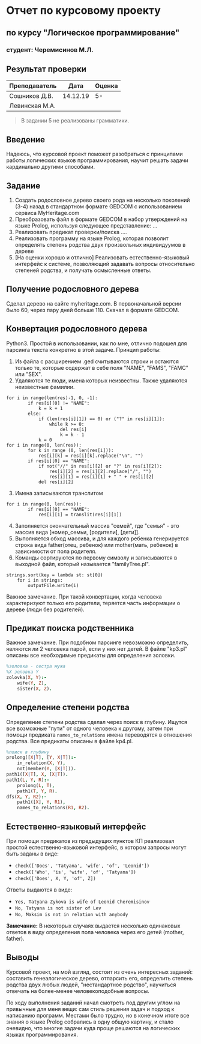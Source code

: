# Отчет по курсовому проекту
## по курсу "Логическое программирование"

### студент: Черемисинов М.Л.

## Результат проверки

| Преподаватель     | Дата         |  Оценка       |
|-------------------|--------------|---------------|
| Сошников Д.В. |     14.12.19         |     5-          |
| Левинская М.А.|              |               |

> В задании 5 не реализованы грамматики. 

## Введение

Надеюсь, что курсовой проект поможет разобраться с принципами работы логических языков программирования, научит решать задачи кардинально другими способами.  

## Задание

 1. Создать родословное дерево своего рода на несколько поколений (3-4) назад в стандартном формате GEDCOM с использованием сервиса MyHeritage.com 
 2. Преобразовать файл в формате GEDCOM в набор утверждений на языке Prolog, используя следующее представление: ...
 3. Реализовать предикат проверки/поиска .... 
 4. Реализовать программу на языке Prolog, которая позволит определять степень родства двух произвольных индивидуумов в дереве
 5. [На оценки хорошо и отлично] Реализовать естественно-языковый интерфейс к системе, позволяющий задавать вопросы относительно степеней родства, и получать осмысленные ответы. 

## Получение родословного дерева

Сделал дерево на сайте myheritage.com. В первоначальной версии было 60, через пару дней больше 110. Скачал в формате GEDCOM.

## Конвертация родословного дерева

Python3. Простой в использовании, как по мне, отлично подошел для парсинга текста конкретно в этой задаче. 
Принцип работы:
1. Из файла с расширением .ged считываются строки и остаются только те, которые содержат в себе поля "NAME", "FAMS", "FAMC" или "SEX". 
2. Удаляются те люди, имена которых неизвестны. Также удаляются неизвестные фамилии.
```
for i in range(len(res)-1, 0, -1):
		if res[i][0] != "NAME":
			k = k + 1
		else:
			if (len(res[i][1]) == 0) or ("?" in res[i][1]):
				while k >= 0:
					del res[i]
					k = k - 1
			k = 0
for i in range(0, len(res)):
		for k in range (0, len(res[i])):
			res[i][k] = res[i][k].replace("\n", "")
		if res[i][0] == "NAME":
			if not("//" in res[i][2] or "?" in res[i][2]):
				res[i][2] = res[i][2].replace("/", "")
				res[i][1] = res[i][1] + " " + res[i][2]
			del res[i][2]
```
3. Имена записываются транслитом
```
for i in range(0, len(res)):
		if res[i][0] == "NAME":
			res[i][1] = translit(res[i][1])
```
4. Заполняется окончательный массив "семей", где "семья" - это массив вида [номер_семьи, [родители], [дети]].
5. Выполняется обход массива, и для каждого ребенка генерируется строка вида father(отец, ребенок) или mother(мать, ребенок) в зависимости от пола родителя.
6. Команды сортируются по первому символу и записываются в выходной файл, который называется "familyTree.pl".
```
strings.sort(key = lambda st: st[0])
	for i in strings:
		outputFile.write(i)
```

Важное замечание. При такой конвертации, когда человека характеризуют только его родители, теряется часть информации о дереве (люди без родителей).

## Предикат поиска родственника

Важное замечание. При подобном парсинге невозможно определить, являются ли 2 человека парой, если у них нет детей.
В файле "kp3.pl" описаны все необходимые предикаты для определения золовки.
```prolog
%золовка - сестра мужа
%X золовка Y
zolovka(X, Y):-
	wife(Y, Z),
	sister(X, Z).
```

## Определение степени родства

Определение степени родства сделал через поиск в глубину. Ищутся все возможные "пути" от одного человека к другому, затем при помощи предиката `names_to_relations` имена переводятся в отношения родства. Все предикаты описаны в файле kp4.pl.
```prolog
%поиск в глубину
prolong([X|T], [Y, X|T]):-
	in_relation(X, Y),
	not(member(Y, [X|T])).
path1([X|T], X, [X|T]).
path1(L, Y, R):-
	prolong(L, T),
	path1(T, Y, R).
dfs(X, Y, R2):-
	path1([X], Y, R1),
	names_to_relations(R1, R2).
```

## Естественно-языковый интерфейс

При помощи предикатов из предыдущих пунктов КП реализовал простой естественно-языковой интерфейс, в котором запросы могут быть заданы в виде:
* ```check(['Does', 'Tatyana', 'wife', 'of', 'Leonid'])```
* ```check(['Who', 'is', 'wife', 'of', 'Tatyana'])```
* ```check(['Does', X, Y, 'of', Z])```

Ответы выдаются в виде:
* `Yes, Tatyana Zykova is wife of Leonid Cheremisinov`
* `No, Tatyana is not sister of Lev`
* `No, Maksim is not in relation with anybody`

**Замечание:** В некоторых случаях выдается несколько одинаковых ответов в виду определения пола человека через его детей (mother, father).

## Выводы

Курсовой проект, на мой взгляд, состоит из очень интересных заданий: составить генеалогическое дерево, отпарсить его, определить степень родства двух любых людей, "нестандартное родство", научиться отвечать на более-менее человекоподобные вопросы.

По ходу выполнения заданий начал смотреть под другим углом на привычные для меня вещи: сам стиль решения задач и подход к написанию программ. Местами было трудно, но в конечном итоге все знания о языке Prolog собрались в одну общую картину, и стало очевидно, что многие задачи куда проще решаются на логических языках программирования.
